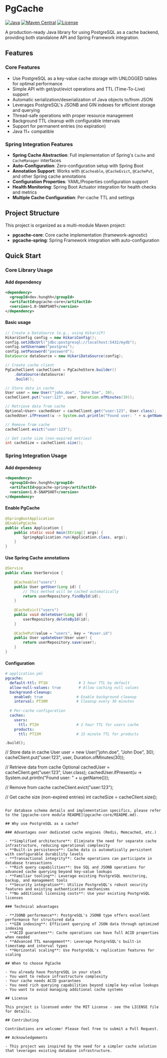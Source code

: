 # PgCache

[![Java](https://img.shields.io/badge/Java-11%2B-blue.svg)](https://www.oracle.com/java/)
[![Maven Central](https://img.shields.io/badge/Maven%20Central-Coming%20Soon-orange.svg)](https://search.maven.org/)
[![License](https://img.shields.io/badge/License-MIT-green.svg)](LICENSE)

A production-ready Java library for using PostgreSQL as a cache backend, providing both standalone API and Spring Framework integration.

## Features

### Core Features
- Use PostgreSQL as a key-value cache storage with UNLOGGED tables for optimal performance
- Simple API with get/put/evict operations and TTL (Time-To-Live) support
- Automatic serialization/deserialization of Java objects to/from JSON
- Leverages PostgreSQL's JSONB and GIN indexes for efficient storage and querying
- Thread-safe operations with proper resource management
- Background TTL cleanup with configurable intervals
- Support for permanent entries (no expiration)
- Java 11+ compatible

### Spring Integration Features
- **Spring Cache Abstraction**: Full implementation of Spring's `Cache` and `CacheManager` interfaces
- **Auto-Configuration**: Zero-configuration setup with Spring Boot
- **Annotation Support**: Works with `@Cacheable`, `@CacheEvict`, `@CachePut`, and other Spring cache annotations
- **Configuration Properties**: YAML/Properties configuration support
- **Health Monitoring**: Spring Boot Actuator integration for health checks and metrics
- **Multiple Cache Configuration**: Per-cache TTL and settings

## Project Structure

This project is organized as a multi-module Maven project:

- **pgcache-core**: Core cache implementation (framework-agnostic)
- **pgcache-spring**: Spring Framework integration with auto-configuration

## Quick Start

### Core Library Usage

#### Add dependency

```xml
<dependency>
  <groupId>dev.hunghh</groupId>
  <artifactId>pgcache-core</artifactId>
  <version>1.0-SNAPSHOT</version>
</dependency>
```

#### Basic usage

```java
// Create a DataSource (e.g., using HikariCP)
HikariConfig config = new HikariConfig();
config.setJdbcUrl("jdbc:postgresql://localhost:5432/mydb");
config.setUsername("postgres");
config.setPassword("password");
DataSource dataSource = new HikariDataSource(config);

// Create cache client
PgCacheClient cacheClient = PgCacheStore.builder()
    .dataSource(dataSource)
    .build();

// Store data in cache
User user = new User("john.doe", "John Doe", 30);
cacheClient.put("user:123", user, Duration.ofMinutes(30));

// Retrieve data from cache
Optional<User> cachedUser = cacheClient.get("user:123", User.class);
cachedUser.ifPresent(u -> System.out.println("Found user: " + u.getName()));

// Remove from cache
cacheClient.evict("user:123");

// Get cache size (non-expired entries)
int cacheSize = cacheClient.size();
```

### Spring Integration Usage

#### Add dependency

```xml
<dependency>
  <groupId>dev.hunghh</groupId>
  <artifactId>pgcache-spring</artifactId>
  <version>1.0-SNAPSHOT</version>
</dependency>
```

#### Enable PgCache

```java
@SpringBootApplication
@EnablePgCache
public class Application {
    public static void main(String[] args) {
        SpringApplication.run(Application.class, args);
    }
}
```

#### Use Spring Cache annotations

```java
@Service
public class UserService {
    
    @Cacheable("users")
    public User getUser(Long id) {
        // This method will be cached automatically
        return userRepository.findById(id);
    }
    
    @CacheEvict("users")
    public void deleteUser(Long id) {
        userRepository.deleteById(id);
    }
    
    @CachePut(value = "users", key = "#user.id")
    public User updateUser(User user) {
        return userRepository.save(user);
    }
}
```

#### Configuration

```yaml
# application.yml
pgcache:
  default-ttl: PT1H              # 1 hour TTL by default
  allow-null-values: true        # Allow caching null values
  background-cleanup:
    enabled: true               # Enable background cleanup
    interval: PT30M             # Cleanup every 30 minutes
  
  # Per-cache configuration
  caches:
    users:
      ttl: PT2H                 # 2 hour TTL for users cache
    products:
      ttl: PT15M                # 15 minute TTL for products
```
    .build();

// Store data in cache
User user = new User("john.doe", "John Doe", 30);
cacheClient.put("user:123", user, Duration.ofMinutes(30));

// Retrieve data from cache
Optional<User> cachedUser = cacheClient.get("user:123", User.class);
cachedUser.ifPresent(u -> System.out.println("Found user: " + u.getName()));

// Remove from cache
cacheClient.evict("user:123");

// Get cache size (non-expired entries)
int cacheSize = cacheClient.size();
```

For database schema details and implementation specifics, please refer to the [pgcache-core module README](pgcache-core/README.md).

## Why use PostgreSQL as a cache?

### Advantages over dedicated cache engines (Redis, Memcached, etc.)

- **Simplified architecture**: Eliminate the need for separate cache infrastructure, reducing operational complexity
- **Built-in persistence**: Cache data is automatically persistent with configurable durability levels
- **Transactional integrity**: Cache operations can participate in database transactions
- **Rich query capabilities**: Use SQL and JSONB operations for advanced cache querying beyond key-value lookups
- **Familiar tooling**: Leverage existing PostgreSQL monitoring, backup, and management tools
- **Security integration**: Utilize PostgreSQL's robust security features and existing authentication mechanisms
- **No additional licensing costs**: Use your existing PostgreSQL licenses

### Technical advantages

- **JSONB performance**: PostgreSQL's JSONB type offers excellent performance for structured data
- **GIN indexing**: Efficient querying of JSON data through optimized indexing
- **ACID guarantees**: Cache operations can have full ACID properties when needed
- **Advanced TTL management**: Leverage PostgreSQL's built-in timestamp and interval types
- **Horizontal scaling**: Use PostgreSQL's replication features for scaling

## When to choose PgCache

- You already have PostgreSQL in your stack
- You want to reduce infrastructure complexity
- Your cache needs ACID guarantees
- You need rich querying capabilities beyond simple key-value lookups
- You want to avoid managing additional cache systems

## License

This project is licensed under the MIT License - see the LICENSE file for details.

## Contributing

Contributions are welcome! Please feel free to submit a Pull Request.

## Acknowledgements

- This project was inspired by the need for a simpler cache solution that leverages existing database infrastructure.
